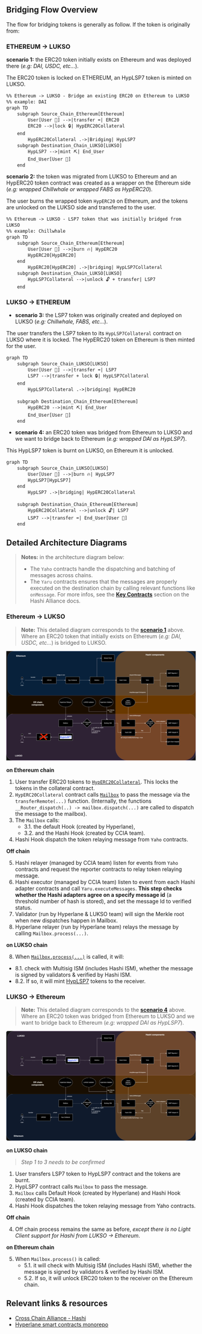 ## Bridging Flow Overview

The flow for bridging tokens is generally as follow. If the token is originally from:

### ETHEREUM -> LUKSO

**scenario 1:** the ERC20 token initially exists on Ethereum and was deployed there (_e.g: DAI, USDC, etc..._).

The ERC20 token is locked on ETHEREUM, an HypLSP7 token is minted on LUKSO.

```mermaid
%% Ethereum -> LUKSO - Bridge an existing ERC20 on Ethereum to LUKSO
%% example: DAI
graph TD
    subgraph Source_Chain_Ethereum[Ethereum]
        User[User 👤] -->|transfer ➡️| ERC20
        ERC20 -->|lock 🔒| HypERC20Collateral
    end
        HypERC20Collateral .->|Bridging| HypLSP7
    subgraph Destination_Chain_LUKSO[LUKSO]
        HypLSP7 -->|mint ⛏️| End_User
        End_User[User 👤]
    end
```

**scenario 2:** the token was migrated from LUKSO to Ethereum and an HypERC20 token contract was created as a wrapper on
the Ethereum side (_e.g: wrapped Chillwhale or wrapped FABS as HypERC20_).

The user burns the wrapped token `HypERC20` on Ethereum, and the tokens are unlocked on the LUKSO side and transferred
to the user.

```mermaid
%% Ethereum -> LUKSO - LSP7 token that was initially bridged from LUKSO
%% example: Chillwhale
graph TD
    subgraph Source_Chain_Ethereum[Ethereum]
        User[User 👤] -->|burn 🔥| HypERC20
        HypERC20[HypERC20]
    end
        HypERC20[HypERC20] .->|bridging| HypLSP7Collateral
    subgraph Destination_Chain_LUKSO[LUKSO]
        HypLSP7Collateral -->|unlock 🔓 + transfer| LSP7
    end
```

### LUKSO -> ETHEREUM

- **scenario 3:** the LSP7 token was originally created and deployed on LUKSO (_e.g: Chillwhale, FABS, etc..._).

The user transfers the LSP7 token to its `HypLSP7Collateral` contract on LUKSO where it is locked. The HypERC20 token on
Ethereum is then minted for the user.

```mermaid
graph TD
    subgraph Source_Chain_LUKSO[LUKSO]
        User[User 👤] -->|transfer ➡️| LSP7
        LSP7 -->|transfer + lock 🔒| HypLSP7Collateral
    end
        HypLSP7Collateral .->|bridging| HypERC20

    subgraph Destination_Chain_Ethereum[Ethereum]
        HypERC20 -->|mint ⛏️| End_User
        End_User[User 👤]
    end
```

- **scenario 4:** an ERC20 token was bridged from Ethereum to LUKSO and we want to bridge back to Ethereum (_e.g:
  wrapped DAI as HypLSP7_).

This HypLSP7 token is burnt on LUKSO, on Ethereum it is unlocked.

```mermaid
graph TD
    subgraph Source_Chain_LUKSO[LUKSO]
        User[User 👤] -->|burn 🔥| HypLSP7
        HypLSP7[HypLSP7]
    end
        HypLSP7 .->|bridging| HypERC20Collateral

    subgraph Destination_Chain_Ethereum[Ethereum]
        HypERC20Collateral -->|unlock 🔓| LSP7
        LSP7 -->|transfer ➡️| End_User[User 👤]
    end
```

## Detailed Architecture Diagrams

> **Notes:** in the architecture diagram below:
>
> - The `Yaho` contracts handle the dispatching and batching of messages across chains.
> - The `Yaru` contracts ensures that the messages are properly executed on the destination chain by calling relevant
>   functions like `onMessage`. For more infos, see the
>   [**Key Contracts**](https://crosschain-alliance.gitbook.io/hashi/api-and-smart-contracts/key-contracts) section on
>   the Hashi Alliance docs.

### Ethereum -> LUKSO

> **Note:** This detailed diagram corresponds to the [**scenario 1**](#ethereum---lukso) above. Where an ERC20 token
> that initially exists on Ethereum (_e.g: DAI, USDC, etc..._) is bridged to LUKSO.

![Ethereum to LUKSO bridge flow](../assets/flow-ethereum-lukso-hashi-bridge.png)

**on Ethereum chain**

1. User transfer ERC20 tokens to [`HypERC20Collateral`]. This locks the tokens in the collateral contract.
2. `HypERC20Collateral` contract calls [`Mailbox`] to pass the message via the `transferRemote(...)` function.
   (Internally, the functions `__Router_dispatch(..) -> mailbox.dispatch(...)` are called to dispatch the message to the
   mailbox).
3. The `Mailbox` calls:
   - 3.1. the default Hook (created by Hyperlane),
   - 3.2. and the Hashi Hook (created by CCIA team).
4. Hashi Hook dispatch the token relaying message from `Yaho` contracts.

**Off chain**

5. Hashi relayer (managed by CCIA team) listen for events from `Yaho` contracts and request the reporter contracts to
   relay token relaying message.
6. Hashi executor (managed by CCIA team) listen to event from each Hashi adapter contracts and call
   `Yaru.executeMessages`. **This step checks whether the Hashi adapters agree on a specify message id** (a threshold
   number of hash is stored), and set the message Id to verified status.
7. Validator (run by Hyperlane & LUKSO team) will sign the Merkle root when new dispatches happen in Mailbox.
8. Hyperlane relayer (run by Hyperlane team) relays the message by calling `Mailbox.process(...)`.

**on LUKSO chain**

8. When
   [`Mailbox.process(...)`](https://github.com/hyperlane-xyz/hyperlane-monorepo/blob/3d116132b87d36af9576d6b116f31a53d680db4a/solidity/contracts/Mailbox.sol#L188-L197)
   is called, it will:

- 8.1. check with Multisig ISM (includes Hashi ISM), whether the message is signed by validators & verified by Hashi
  ISM.
- 8.2. If so, it will mint [HypLSP7](./src/HypLSP7.sol) tokens to the receiver.

### LUKSO -> Ethereum

> **Note:** This detailed diagram corresponds to the [**scenario 4**](#lukso---ethereum) above. Where an ERC20 token was
> bridged from Ethereum to LUKSO and we want to bridge back to Ethereum (_e.g: wrapped DAI as HypLSP7_).

![LUKSO to Ethereum bridge flow](../assets/flow-lukso-ethereum-hashi-bridge.png)

**on LUKSO chain**

> _Step 1 to 3 needs to be confirmed_

1. User transfers LSP7 token to HypLSP7 contract and the tokens are burnt.
2. HypLSP7 contract calls `Mailbox` to pass the message.
3. `Mailbox` calls Default Hook (created by Hyperlane) and Hashi Hook (created by CCIA team).
4. Hashi Hook dispatches the token relaying message from Yaho contracts.

**Off chain**

4. Off chain process remains the same as before, _except there is no Light Client support for Hashi from LUKSO →
   Ethereum_.

**on Ethereum chain**

5. When `Mailbox.process()` is called:
   - 5.1. it will check with Multisig ISM (includes Hashi ISM), whether the message is signed by validators & verified
     by Hashi ISM.
   - 5.2. If so, it will unlock ERC20 token to the receiver on the Ethereum chain.

## Relevant links & resources

- [Cross Chain Alliance - Hashi](https://crosschain-alliance.gitbook.io/hashi)
- [Hyperlane smart contracts monorepo](https://github.com/hyperlane-xyz/hyperlane-monorepo)

[`HypERC20Collateral`]:
  https://github.com/hyperlane-xyz/hyperlane-monorepo/blob/%40hyperlane-xyz/core%405.2.0/solidity/contracts/token/HypERC20Collateral.sol
[`HypERC20`]:
  https://github.com/hyperlane-xyz/hyperlane-monorepo/blob/%40hyperlane-xyz/core%405.2.0/solidity/contracts/token/HypERC20.sol
[`Mailbox`]:
  https://github.com/hyperlane-xyz/hyperlane-monorepo/blob/%40hyperlane-xyz/core%405.2.0/solidity/contracts/Mailbox.sol
